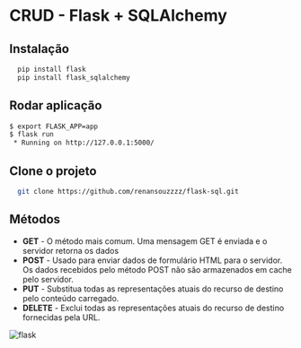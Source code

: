 
# CRUD - Flask + SQLAlchemy 




## Instalação


```bash
  pip install flask
  pip install flask_sqlalchemy
```

## Rodar aplicação

```bash
$ export FLASK_APP=app
$ flask run
 * Running on http://127.0.0.1:5000/
```


    
## Clone o projeto



```bash
  git clone https://github.com/renansouzzzz/flask-sql.git
```





## Métodos

- **GET** - O método mais comum. Uma mensagem GET é enviada e o servidor retorna os dados
- **POST** - Usado para enviar dados de formulário HTML para o servidor. Os dados recebidos pelo método POST não são armazenados em cache pelo servidor.
- **PUT** - Substitua todas as representações atuais do recurso de destino pelo conteúdo carregado.
- **DELETE** - Exclui todas as representações atuais do recurso de destino fornecidas pela URL.


![flask](https://upload.wikimedia.org/wikipedia/commons/thumb/3/3c/Flask_logo.svg/1200px-Flask_logo.svg.png)

